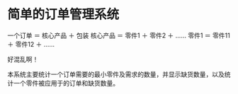 # 简单的订单管理系统

一个订单 ＝ 核心产品 ＋ 包装
核心产品 ＝ 零件1 ＋ 零件2 ＋ ……
零件1 ＝ 零件11 ＋ 零件12 ＋ ……

好混乱啊！

本系统主要统计一个订单需要的最小零件及需求的数量，并显示缺货数量，以及统计一个零件被应用于的订单和缺货数量。
